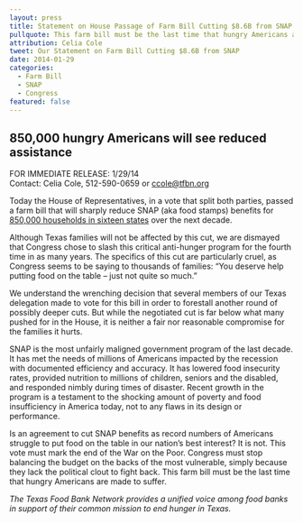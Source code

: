 ```yaml
---
layout: press
title: Statement on House Passage of Farm Bill Cutting $8.6B from SNAP
pullquote: This farm bill must be the last time that hungry Americans are made to suffer.
attribution: Celia Cole
tweet: Our Statement on Farm Bill Cutting $8.6B from SNAP
date: 2014-01-29
categories:
  - Farm Bill
  - SNAP
  - Congress
featured: false
---
```


## 850,000 hungry Americans will see reduced assistance

FOR IMMEDIATE RELEASE: 1/29/14   
Contact: Celia Cole, 512-590-0659 or ccole@tfbn.org

Today the House of Representatives, in a vote that split both parties, passed a farm bill that will sharply reduce SNAP (aka food stamps) benefits for [850,000 households in sixteen states](http://nationalaglawcenter.org/wp-content/uploads/assets/crs/R42591.pdf) over the next decade.

Although Texas families will not be affected by this cut, we are dismayed that Congress chose to slash this critical anti-hunger program for the fourth time in as many years. The specifics of this cut are particularly cruel, as Congress seems to be saying to thousands of families: “You deserve help putting food on the table – just not quite so much.”

We understand the wrenching decision that several members of our Texas delegation made to vote for this bill in order to forestall another round of possibly deeper cuts. But while the negotiated cut is far below what many pushed for in the House, it is neither a fair nor reasonable compromise for the families it hurts.

SNAP is the most unfairly maligned government program of the last decade. It has met the needs of millions of Americans impacted by the recession with documented efficiency and accuracy. It has lowered food insecurity rates, provided nutrition to millions of children, seniors and the disabled, and responded nimbly during times of disaster. Recent growth in the program is a testament to the shocking amount of poverty and food insufficiency in America today, not to any flaws in its design or performance.

Is an agreement to cut SNAP benefits as record numbers of Americans struggle to put food on the table in our nation’s best interest? It is not. This vote must mark the end of the War on the Poor. Congress must stop balancing the budget on the backs of the most vulnerable, simply because they lack the political clout to fight back. This farm bill must be the last time that hungry Americans are made to suffer.

*The Texas Food Bank Network provides a unified voice among food banks in support of their common mission to end hunger in Texas.* 

# #

